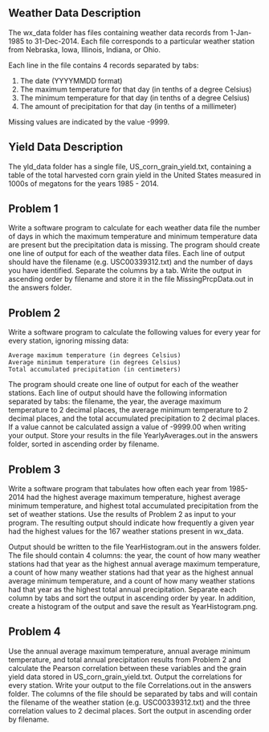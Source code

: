 
Weather Data Description
------------------------

The wx_data folder has files containing weather data records from 1-Jan-1985 to 31-Dec-2014. Each file corresponds to a particular weather station from Nebraska, Iowa, Illinois, Indiana, or Ohio. 

Each line in the file contains 4 records separated by tabs: 

1. The date (YYYYMMDD format)
2. The maximum temperature for that day (in tenths of a degree Celsius)
3. The minimum temperature for that day (in tenths of a degree Celsius)
4. The amount of precipitation for that day (in tenths of a millimeter)

Missing values are indicated by the value -9999.

Yield Data Description
----------------------

The yld_data folder has a single file, US_corn_grain_yield.txt, containing a table of the total harvested corn grain yield in the United States measured in 1000s of megatons for the years 1985 - 2014.

Problem 1
---------
Write a software program to calculate for each weather data file the number of days in which the maximum temperature and minimum temperature data are present but the precipitation data is missing. The program should create one line of output for each of the weather data files. Each line of output should have the filename (e.g. USC00339312.txt) and the number of days you have identified. Separate the columns by a tab. Write the output in ascending order by filename and store it in the file MissingPrcpData.out in the answers folder.


Problem 2
---------
Write a software program to calculate the following values for every year for every station, ignoring missing data:

	Average maximum temperature (in degrees Celsius)
	Average minimum temperature (in degrees Celsius)
	Total accumulated precipitation (in centimeters)

The program should create one line of output for each of the weather stations. Each line of output should have the following information separated by tabs: the filename, the year, the average maximum temperature to 2 decimal places, the average minimum temperature to 2 decimal places, and the total accumulated precipitation to 2 decimal places. If a value cannot be calculated assign a value of -9999.00 when writing your output.  Store your results in the file YearlyAverages.out in the answers folder, sorted in ascending order by filename.

Problem 3
---------
Write a software program that tabulates how often each year from 1985-2014 had the highest average maximum temperature, highest average minimum temperature, and highest total accumulated precipitation from the set of weather stations. Use the results of Problem 2 as input to your program. The resulting output should indicate how frequently a given year had the highest values for the 167 weather stations present in wx_data.

Output should be written to the file YearHistogram.out in the answers folder. The file should contain 4 columns: the year, the count of how many weather stations had that year as the highest annual average maximum temperature, a count of how many weather stations had that year as the highest annual average minimum temperature, and a count of how many weather stations had that year as the highest total annual precipitation. Separate each column by tabs and sort the output in ascending order by year. In addition, create a histogram of the output and save the result as YearHistogram.png.

Problem 4
---------
Use the annual average maximum temperature, annual average minimum temperature, and total annual precipitation results from Problem 2 and calculate the Pearson correlation between these variables and the grain yield data stored in US_corn_grain_yield.txt. Output the correlations for every station. Write your output to the file Correlations.out in the answers folder. The columns of the file should be separated by tabs and will contain the filename of the weather station (e.g. USC00339312.txt) and the three correlation values to 2 decimal places. Sort the output in ascending order by filename.
